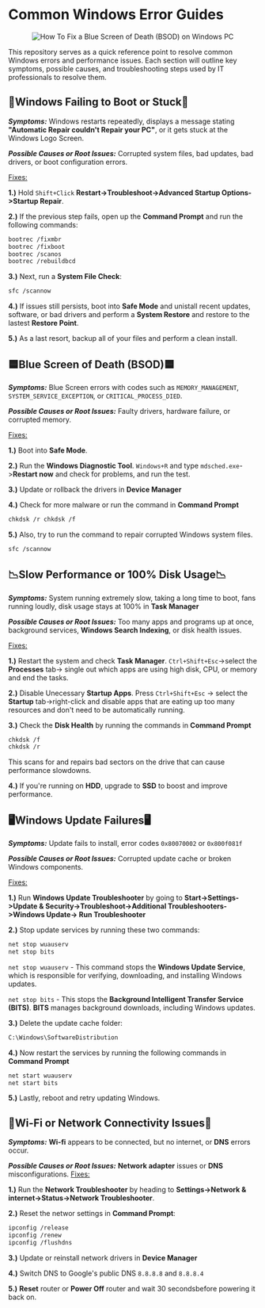 <h1>Common Windows Error Guides</h1>
<p align="center">
<img src="https://www.securedatarecovery.com/Media/blog/2024/blue-screen-of-death-laptop.webp" alt="How To Fix a Blue Screen of Death (BSOD) on Windows PC"/>
</p>

This repository serves as a quick reference point to resolve common Windows errors and performance issues. Each section will outline key symptoms, possible causes, and troubleshooting steps used by IT professionals to resolve them.

<h2>🥾Windows Failing to Boot or Stuck🥾</h2>  

***Symptoms:*** Windows restarts repeatedly, displays a message stating **"Automatic Repair couldn't Repair your PC"**, or it gets stuck at the Windows Logo Screen.    

***Possible Causes or Root Issues:*** Corrupted system files, bad updates, bad drivers, or boot configuration errors.


<ins>Fixes:</ins> 

**1.)** Hold `Shift+Click` **Restart->Troubleshoot->Advanced Startup Options->Startup Repair**.

**2.)** If the previous step fails, open up the **Command Prompt** and run the following commands:

```bash
bootrec /fixmbr  
bootrec /fixboot  
bootrec /scanos  
bootrec /rebuildbcd
```

**3.)** Next, run a **System File Check**: 

```bash
sfc /scannow
```
**4.)** If issues still persists, boot into **Safe Mode** and unistall recent updates, software, or bad drivers and perform a **System Restore** and restore to the lastest **Restore Point**. 

**5.)** As a last resort, backup all of your files and perform a clean install.

<h2>🟦Blue Screen of Death (BSOD)🟦</h2>  

***Symptoms:*** Blue Screen errors with codes such as `MEMORY_MANAGEMENT`, `SYSTEM_SERVICE_EXCEPTION`, or `CRITICAL_PROCESS_DIED`.

***Possible Causes or Root Issues:*** Faulty drivers, hardware failure, or corrupted memory.  

<ins>Fixes:</ins> 

**1.)** Boot into **Safe Mode**.  

**2.)** Run the **Windows Diagnostic Tool**. `Windows+R` and type `mdsched.exe`->**Restart now** and check for problems, and run the test.

**3.)** Update or rollback the drivers in **Device Manager**

**4.)** Check for more malware or run the command in **Command Prompt** 
```bash
chkdsk /r chkdsk /f
```


**5.)** Also, try to run the command to repair corrupted Windows system files.
```bash
sfc /scannow
```

<h2>📉Slow Performance or 100% Disk Usage📉</h2>  

***Symptoms:*** System running extremely slow, taking a long time to boot, fans running loudly, disk usage stays at 100% in **Task Manager** 

***Possible Causes or Root Issues:*** Too many apps and programs up at once, background services, **Windows Search Indexing**, or disk health issues.


<ins>Fixes:</ins> 

**1.)** Restart the system and check **Task Manager**. `Ctrl+Shift+Esc`->select the **Processes** tab-> single out which apps are using high disk, CPU, or memory and end the tasks. 

**2.)** Disable Unecessary **Startup Apps**. Press `Ctrl+Shift+Esc` -> select the **Startup** tab->right-click and disable apps that are eating up too many resources and don't need to be automatically running. 

**3.)** Check the **Disk Health** by running the commands in **Command Prompt**
```bash
chkdsk /f
chkdsk /r
```
This scans for and repairs bad sectors on the drive that can cause performance slowdowns.

**4.)** If you're running on **HDD**, upgrade to **SSD** to boost and improve performance. 

 <h2>🖥️Windows Update Failures🖥️</h2>

 ***Symptoms:*** Update fails to install, error codes `0x80070002` or `0x800f081f` 

***Possible Causes or Root Issues:*** Corrupted update cache or broken Windows components.


<ins>Fixes:</ins> 

**1.)** Run **Windows Update Troubleshooter** by going to **Start->Settings->Update & Security->Troubleshoot->Additional Troubleshooters->Windows Update-> Run Troubleshooter**

**2.)** Stop update services by running these two commands:
```bash
net stop wuauserv
net stop bits
```
`net stop wuauserv` - This command stops the **Windows Update Service**, which is responsible for verifying, downloading, and installing Windows updates.  

`net stop bits` - This stops the **Background Intelligent Transfer Service (BITS)**. **BITS** manages background downloads, including Windows updates.

**3.)** Delete the update cache folder: 
```bash
C:\Windows\SoftwareDistribution
```

**4.)** Now restart the services by running the following commands in **Command Prompt**
```bash
net start wuauserv
net start bits
```

**5.)** Lastly, reboot and retry updating Windows. 

 <h2>📶Wi-Fi or Network Connectivity Issues📶</h2>  

***Symptoms:*** **Wi-fi** appears to be connected, but no internet, or **DNS** errors occur.

***Possible Causes or Root Issues:*** **Network adapter** issues or **DNS** misconfigurations.
<ins>Fixes:</ins> 

**1.)** Run the **Network Troubleshooter** by heading to **Settings->Network & internet->Status->Network Troubleshooter**.

**2.)** Reset the networ settings in **Command Prompt**:
```bash
ipconfig /release
ipconfig /renew
ipconfig /flushdns
```

**3.)** Update or reinstall network drivers in **Device Manager**

**4.)** Switch DNS to Google's public DNS
`8.8.8.8` and `8.8.8.4` 

**5.)** **Reset** router or **Power Off** router and wait 30 secondsbefore powering it back on. 
